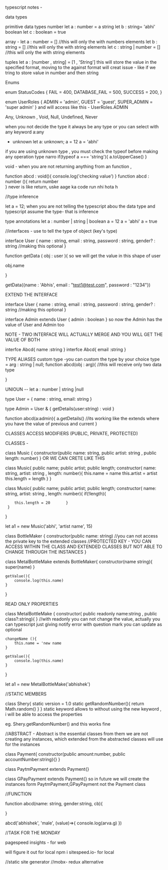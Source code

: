 typescript notes -

data types

primitive data types
number
let a : number = a
string 
let b : string= 'abhi'
boolean
let c : boolean = true

array - 
let a : number = [] //this will only the with numbers elements
let b : string = [] //this will only the with string elements
let c : string | number = [] //this will only the with string elements

tuples 
let a : [number , string] = [1 , 'String'] this will store the value in the specified format, moving to the against format will creat issue - like if we tring to store value in number and then string

Enums 

enum StatusCodes {
    FAIL = 400,
    DATABASE_FAIL = 500,
    SUCCESS = 200,
}

enum UserRoles {
    ADMIN = 'admin',
    GUEST = 'guest',
    SUPER_ADMIN = 'super admin'
}
and will access like this - UserRoles.ADMIN

Any, Unknown , Void, Null, Undefined, Never

when you not decide the type it always be any type or you can select with any keyword
a:any 

- unknown
let a: unknown;
a = 12
a = 'abhi'

if you are using unknown type , you must check the typeof before making any operation 
type narro
if(typeof a === 'string'){
    a.toUpperCase()
}

void - when you are not returning anything from an function , 

function abcd : void(){
    console.log('checking value')
}
function abcd : number (){
    return number  
}
 never is like return, uske aage ka code run nhi hota h


 //type inference

 let a = 12; when you are not telling the typescript abou the data type and typescript assume the type- that is inference

 type annotations
 let a : number | string | boolean
 a = 12
 a = 'abhi'
 a  = true


 //interfaces - use to tell the type of object (key's type)

 interface User {
    name : string,
    email : string,
    password : string,
    gender? : string  //making this optional
 }

 function getData ( obj : user ){
so we will  get the value in this shape of user

obj.name

 }

 getData({name : 'Abhis',
    email : "test1@test.com",
    password : "1234"})

EXTEND THE INTERFACE

 interface User {
    name : string,
    email : string,
    password : string,
    gender? : string  //making this optional
 }

 interface Admin extends User {
    admin : boolean
 }
 so now the Admin has the value of User and Admin too
 
 NOTE - TWO INTERFACE WILL ACTUALLY MERGE AND YOU WILL GET THE VALUE OF BOTH

 interfce Abcd{
    name :string
 }
 interfce Abcd{
    email :string
 }


 TYPE ALIASES
 custom type -you can custom the type by your choice
 type = arg : string | null;
 function abcd(obj : arg){ //this will receive only two data type

 }


UNIOUN -- 
let a : number | string |null


type User = {
    name : string,
    email: string
}

type Admin = User & {
    getDetails(user:string) : void
}

function abcd(a:admin){
    a.getDetails()  //its working like the extends where you have the value of previous and current
}

CLASSES
ACCESS MODIFIERS (PUBLIC, PRIVATE, PROTECTED)


CLASSES - 

class Music {
    constructor(public name: string, public artist: string , public length: number)
}
OR WE CAN CRETE LIKE THIS

class Music{
    public name;
    public artist;
    public length;
     constructor( name: string,  artist: string ,  length: number){
        this.name = name
        this.artist = artist
        this.length = length
     }
}


class Music{
    public name;
    public artist;
    public length;
     constructor( name: string,  artist: string ,  length: number){
       if(!length){

        this.length = 20       }
     }
}

let a1 = new Music('abhi', 'artist name', 15)

class BottleMaker {
    constructor(public name: string)  //you can not access the private key to the extended classes
    //PROTECTED KEY - YOU CAN ACCESS WITHIN THE CLASS AND EXTENDED CLASSES BUT NOT ABLE TO CHANGE THROUGH THE INSTANCES
}


class MetalBottleMake extends BottleMaker{
    constructor(name string){
        super(name)
    }

    getValue(){
        console.log(this.name)
    }
}

READ ONLY PROPERTIES


class MetalBottleMake {
    constructor( public readonly name:string , public class?:string){
    } //with readonly you can not change the value, actually you can typescript just giving notify error
    with question mark you can update as optional

    changeName (){
        this.name = 'new name
    }

    getValue(){
        console.log(this.name)
    }
}

let a1 = new MetalBottleMake('abhishek')


//STATIC MEMBERS

class Shery{
   static version = 1.0
    static getRandomNumber(){
        return Math.random()
    }
} 
static keyword allows to without using the new keyword , i will be able to access the properties

eg. Shery.getRandomNumber() and this works fine

//ABSTRACT  - Abstract is the essential classes from them we are not creating any instances, which extended from the abstracted classes will use for the instances

class Payment{
    constructor(public amount:number, public accountNumber:string){}
}

class PaytmPayment extends Payment{}

class GPayPayment extends Payment{} so in future we will create the instances form PaytmPayment,GPayPayment not the Payment class


//FUNCTION

function abcd(name: string, gender:string, cb){

}

abcd('abhishek', 'male', (value)=>{
    console.log(arva.g)
})



//TASK FOR THE MONDAY

pagespeed insights - for web

will figure it out for local
npm i sitespeed.io- for local


//static site generator
//mobx- redux alternative
